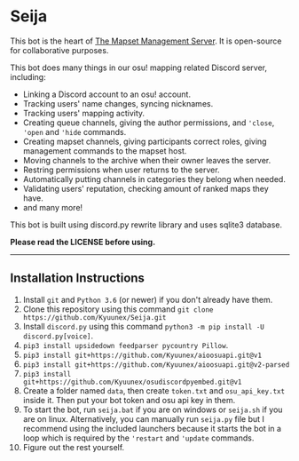 # Seija
This bot is the heart of [The Mapset Management Server](https://discord.gg/8BquKaS). It is open-source for collaborative purposes.

This bot does many things in our osu! mapping related Discord server, including:
+ Linking a Discord account to an osu! account.
+ Tracking users' name changes, syncing nicknames.
+ Tracking users' mapping activity.
+ Creating queue channels, giving the author permissions, and `'close`, `'open` and `'hide` commands.
+ Creating mapset channels, giving participants correct roles, giving management commands to the mapset host.
+ Moving channels to the archive when their owner leaves the server.
+ Restring permissions when user returns to the server.
+ Automatically putting channels in categories they belong when needed.
+ Validating users' reputation, checking amount of ranked maps they have.
+ and many more!

This bot is built using discord.py rewrite library and uses sqlite3 database.

**Please read the LICENSE before using.**

---

## Installation Instructions

1. Install `git` and `Python 3.6` (or newer) if you don't already have them.
2. Clone this repository using this command `git clone https://github.com/Kyuunex/Seija.git`
3. Install `discord.py` using this command `python3 -m pip install -U discord.py[voice]`.
4. `pip3 install upsidedown feedparser pycountry Pillow`.
5. `pip3 install git+https://github.com/Kyuunex/aioosuapi.git@v1`
6. `pip3 install git+https://github.com/Kyuunex/aioosuapi.git@v2-parsed`
7. `pip3 install git+https://github.com/Kyuunex/osudiscordpyembed.git@v1`
8. Create a folder named `data`, then create `token.txt` and `osu_api_key.txt` inside it. Then put your bot token and osu api key in them. 
9. To start the bot, run `seija.bat` if you are on windows or `seija.sh` if you are on linux. Alternatively, you can manually run `seija.py` file but I recommend using the included launchers because it starts the bot in a loop which is required by the `'restart` and `'update` commands.
10. Figure out the rest yourself.